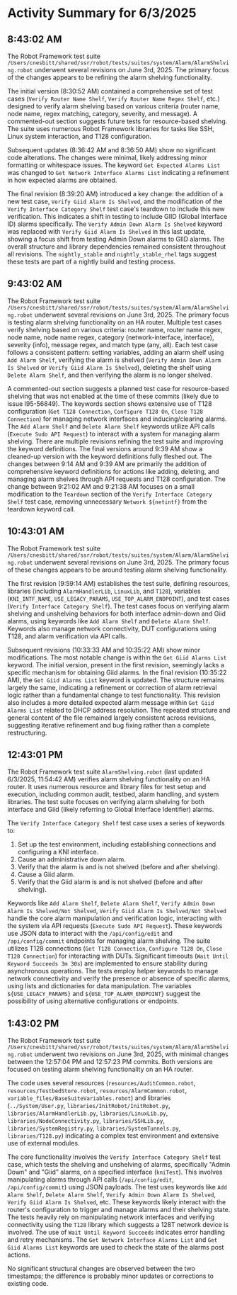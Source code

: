 # Activity Summary for 6/3/2025

## 8:43:02 AM
The Robot Framework test suite `/Users/cnesbitt/shared/ssr/robot/tests/suites/system/Alarm/AlarmShelving.robot` underwent several revisions on June 3rd, 2025.  The primary focus of the changes appears to be refining the alarm shelving functionality.

The initial version (8:30:52 AM) contained a comprehensive set of test cases (`Verify Router Name Shelf`, `Verify Router Name Regex Shelf`, etc.) designed to verify alarm shelving based on various criteria (router name, node name, regex matching, category, severity, and message).  A commented-out section suggests future tests for resource-based shelving. The suite uses numerous Robot Framework libraries for tasks like SSH, Linux system interaction, and T128 configuration.

Subsequent updates (8:36:42 AM and 8:36:50 AM) show no significant code alterations.  The changes were minimal, likely addressing minor formatting or whitespace issues. The keyword `Get Expected Alarms List` was changed to `Get Network Interface Alarms List` indicating a refinement in how expected alarms are obtained.

The final revision (8:39:20 AM) introduced a key change: the addition of a new test case, `Verify Giid Alarm Is Shelved`, and the modification of the `Verify Interface Category Shelf` test case's teardown to include this new verification.  This indicates a shift in testing to include GIID (Global Interface ID) alarms specifically. The `Verify Admin Down Alarm Is Shelved` keyword was replaced with `Verify Giid Alarm Is Shelved`  in this last update, showing a focus shift from testing Admin Down alarms to GIID alarms.  The overall structure and library dependencies remained consistent throughout all revisions.  The `nightly_stable` and `nightly_stable_rhel` tags suggest these tests are part of a nightly build and testing process.


## 9:43:02 AM
The Robot Framework test suite `/Users/cnesbitt/shared/ssr/robot/tests/suites/system/Alarm/AlarmShelving.robot` underwent several revisions on June 3rd, 2025.  The primary focus is testing alarm shelving functionality on an HA router.  Multiple test cases verify shelving based on various criteria: router name, router name regex, node name, node name regex, category (network-interface, interface), severity (info), message regex, and match type (any, all).  Each test case follows a consistent pattern: setting variables, adding an alarm shelf using `Add Alarm Shelf`, verifying the alarm is shelved (`Verify Admin Down Alarm Is Shelved` or `Verify Giid Alarm Is Shelved`), deleting the shelf using `Delete Alarm Shelf`, and then verifying the alarm is no longer shelved.

A commented-out section suggests a planned test case for resource-based shelving that was not enabled at the time of these commits (likely due to issue I95-56849).  The keywords section shows extensive use of T128 configuration (`Get T128 Connection`, `Configure T128 On`, `Close T128 Connection`) for managing network interfaces and inducing/clearing alarms.  The `Add Alarm Shelf` and `Delete Alarm Shelf` keywords utilize API calls (`Execute Sudo API Request`) to interact with a system for managing alarm shelving.  There are multiple revisions refining the test suite and improving the keyword definitions.  The final versions around 9:39 AM show a cleaned-up version with the keyword definitions fully fleshed out.  The changes between 9:14 AM and 9:39 AM are primarily the addition of comprehensive keyword definitions for actions like adding, deleting, and managing alarm shelves through API requests and T128 configuration.  The change between 9:21:02 AM and 9:21:38 AM focuses on a small modification to the `Teardown` section of the `Verify Interface Category Shelf` test case, removing unnecessary `Network ${netintf}` from the teardown keyword call.


## 10:43:01 AM
The Robot Framework test suite `/Users/cnesbitt/shared/ssr/robot/tests/suites/system/Alarm/AlarmShelving.robot` underwent several revisions on June 3rd, 2025.  The primary focus of these changes appears to be around testing alarm shelving functionality.

The first revision (9:59:14 AM) establishes the test suite, defining resources, libraries (including `AlarmHandlerLib`, `LinuxLib`, and `T128`), variables (`KNI_INTF_NAME`, `USE_LEGACY_PARAMS`, `USE_TOP_ALARM_ENDPOINT`), and test cases (`Verify Interface Category Shelf`). The test cases focus on verifying alarm shelving and unshelving behaviors for both interface admin-down and Giid alarms, using keywords like `Add Alarm Shelf` and `Delete Alarm Shelf`.  Keywords also manage network connectivity, DUT configurations using T128, and alarm verification via API calls.


Subsequent revisions (10:33:33 AM and 10:35:22 AM) show minor modifications. The most notable change is within the `Get Giid Alarms List` keyword.  The initial version, present in the first revision, seemingly lacks a specific mechanism for obtaining Giid alarms. In the final revision (10:35:22 AM), the `Get Giid Alarms List` keyword is updated.  The structure remains largely the same, indicating a refinement or correction of alarm retrieval logic rather than a fundamental change to test functionality. This revision also includes a more detailed expected alarm message within `Get Giid Alarms List` related to DHCP address resolution. The repeated structure and general content of the file remained largely consistent across revisions, suggesting iterative refinement and bug fixing rather than a complete restructuring.


## 12:43:01 PM
The Robot Framework test suite `AlarmShelving.robot` (last updated 6/3/2025, 11:54:42 AM) verifies alarm shelving functionality on an HA router.  It uses numerous resource and library files for test setup and execution, including common audit, testbed, alarm handling, and system libraries.  The test suite focuses on verifying alarm shelving for both interface and Giid (likely referring to Global Interface Identifier) alarms.

The `Verify Interface Category Shelf` test case uses a series of keywords to:

1. Set up the test environment, including establishing connections and configuring a KNI interface.
2. Cause an administrative down alarm.
3. Verify that the alarm is and is not shelved (before and after shelving).
4. Cause a Giid alarm.
5. Verify that the Giid alarm is and is not shelved (before and after shelving).


Keywords like `Add Alarm Shelf`, `Delete Alarm Shelf`, `Verify Admin Down Alarm Is Shelved/Not Shelved`, `Verify Giid Alarm Is Shelved/Not Shelved` handle the core alarm manipulation and verification logic, interacting with the system via API requests (`Execute Sudo API Request`).  These keywords use JSON data to interact with the `/api/config/edit` and `/api/config/commit` endpoints for managing alarm shelving.  The suite utilizes T128 connections (`Get T128 Connection`, `Configure T128 On`, `Close T128 Connection`) for interacting with DUTs.  Significant timeouts (`Wait Until Keyword Succeeds 3m 30s`) are implemented to ensure stability during asynchronous operations.  The tests employ helper keywords to manage network connectivity and verify the presence or absence of specific alarms, using lists and dictionaries for data manipulation.  The variables `${USE_LEGACY_PARAMS}` and `${USE_TOP_ALARM_ENDPOINT}` suggest the possibility of using alternative configurations or endpoints.


## 1:43:02 PM
The Robot Framework test suite `/Users/cnesbitt/shared/ssr/robot/tests/suites/system/Alarm/AlarmShelving.robot` underwent two revisions on June 3rd, 2025, with minimal changes between the 12:57:04 PM and 12:57:23 PM commits.  Both versions are focused on testing alarm shelving functionality on an HA router.

The code uses several resources (`resources/AuditCommon.robot`, `resources/TestbedStore.robot`, `resources/AlarmCommon.robot`, `variable_files/BaseSuiteVariables.robot`) and libraries (`../System/User.py`, `libraries/InitRobot/InitRobot.py`, `libraries/AlarmHandlerLib.py`, `libraries/LinuxLib.py`, `libraries/NodeConnectivity.py`, `libraries/SSHLib.py`, `libraries/SystemRegistry.py`, `libraries/SystemTunnels.py`, `libraries/T128.py`) indicating a complex test environment and extensive use of external modules.

The core functionality involves the `Verify Interface Category Shelf` test case, which tests the shelving and unshelving of alarms, specifically "Admin Down" and "Giid" alarms, on a specified interface (`kniTest`).  This involves manipulating alarms through API calls (`/api/config/edit`, `/api/config/commit`) using JSON payloads.  The test uses keywords like `Add Alarm Shelf`, `Delete Alarm Shelf`, `Verify Admin Down Alarm Is Shelved`, `Verify Giid Alarm Is Shelved`, etc.  These keywords likely interact with the router's configuration to trigger and manage alarms and their shelving state.  The tests heavily rely on manipulating network interfaces and verifying connectivity using the `T128` library which suggests a 128T network device is involved. The use of  `Wait Until Keyword Succeeds` indicates error handling and retry mechanisms.  The `Get Network Interface Alarms List` and `Get Giid Alarms List` keywords are used to check the state of the alarms post actions.

No significant structural changes are observed between the two timestamps; the difference is probably minor updates or corrections to existing code.
